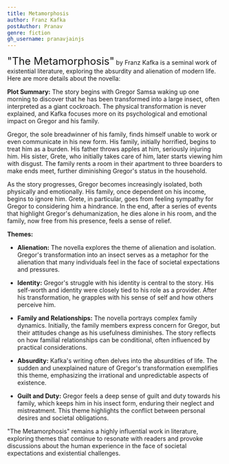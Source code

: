 ```yaml
---
title: Metamorphosis
author: Franz Kafka
postAuthor: Pranav
genre: fiction
gh_username: pranavjainjs
---
```


<span style="font-size: x-large;">"The Metamorphosis"</span> by Franz Kafka is a seminal work of existential literature, exploring the absurdity and alienation of modern life. Here are more details about the novella:

**Plot Summary:**
The story begins with Gregor Samsa waking up one morning to discover that he has been transformed into a large insect, often interpreted as a giant cockroach. The physical transformation is never explained, and Kafka focuses more on its psychological and emotional impact on Gregor and his family.

Gregor, the sole breadwinner of his family, finds himself unable to work or even communicate in his new form. His family, initially horrified, begins to treat him as a burden. His father throws apples at him, seriously injuring him. His sister, Grete, who initially takes care of him, later starts viewing him with disgust. The family rents a room in their apartment to three boarders to make ends meet, further diminishing Gregor's status in the household.

As the story progresses, Gregor becomes increasingly isolated, both physically and emotionally. His family, once dependent on his income, begins to ignore him. Grete, in particular, goes from feeling sympathy for Gregor to considering him a hindrance. In the end, after a series of events that highlight Gregor's dehumanization, he dies alone in his room, and the family, now free from his presence, feels a sense of relief.

**Themes:**
- **Alienation:** The novella explores the theme of alienation and isolation. Gregor's transformation into an insect serves as a metaphor for the alienation that many individuals feel in the face of societal expectations and pressures.
  
- **Identity:** Gregor's struggle with his identity is central to the story. His self-worth and identity were closely tied to his role as a provider. After his transformation, he grapples with his sense of self and how others perceive him.

- **Family and Relationships:** The novella portrays complex family dynamics. Initially, the family members express concern for Gregor, but their attitudes change as his usefulness diminishes. The story reflects on how familial relationships can be conditional, often influenced by practical considerations.

- **Absurdity:** Kafka's writing often delves into the absurdities of life. The sudden and unexplained nature of Gregor's transformation exemplifies this theme, emphasizing the irrational and unpredictable aspects of existence.

- **Guilt and Duty:** Gregor feels a deep sense of guilt and duty towards his family, which keeps him in his insect form, enduring their neglect and mistreatment. This theme highlights the conflict between personal desires and societal obligations.

"The Metamorphosis" remains a highly influential work in literature, exploring themes that continue to resonate with readers and provoke discussions about the human experience in the face of societal expectations and existential challenges.